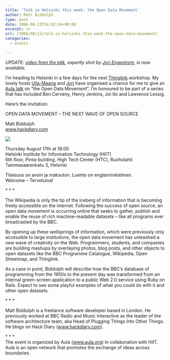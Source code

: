 ```yaml
---
title: 'Talk in Helsinki this week: the Open Data Movement'
author: Matt Biddulph
type: post
date: 2006-08-13T14:02:34+00:00
excerpt: \n
url: /2006/08/13/talk-in-helsinki-this-week-the-open-data-movement/
categories:
  - events

---
```

_UPDATE: [video from the talk][1], expertly shot by [Jyri Engestrom][2], is now available._

I&#8217;m heading to Helsinki in a few days for the next [Thinglink][3] workshop. My lovely hosts [Ulla-Maaria][4] and [Jyri][2] have organised a chance for me to give an [Aula talk][5] on &#8220;the Open Data Movement&#8221;. I&#8217;m honoured to be part of a series that has included Ben Cerveny, Henry Jenkins, Joi Ito and Lawrence Lessig.

Here&#8217;s the invitation:

<!--more-->

  
OPEN DATA MOVEMENT &#8211; THE NEXT WAVE OF OPEN SOURCE

Matt Biddulph  
www.hackdiary.com

![][6] 

Thursday August 17th at 18:00  
Helsinki Institute for Information Technology (HIIT)  
6th floor, Pinta-building, High Tech Center (HTC), Ruoholahti  
Tammasaarenkatu 3, Helsinki

Tilaisuus on avoin ja maksuton. Luento on englanninkielinen.  
Welcome &#8211; Tervetuloa!

\* \* *

The Wikipedia is only the tip of the iceberg of information that is becoming freely accessible on the internet. Following the success of open source, an open data movement is occurring online that seeks to gather, publish and enable the reuse of rich machine-readable datasets &#8211; like all programs ever broadcasted by the BBC.

By opening up these wellsprings of information, which were previously only accessible to large institutions, the open data movement has unleashed a new wave of creativity on the Web. Programmers, students, and companies are building mashups by overlaying photos, blog posts, and other objects to open datasets like the BBC Programme Catalogue, Wikipedia, Open Streetmap, and Thinglink.

As a case in point, Biddulph will describe how the BBC&#8217;s database of programming from the 1950s to the present day was transformed from an internal green-screen application to a public Web 2.0 service using Ruby on Rails. Expect to see some playful examples of what you could do with it and other open datasets.

\* \* *

Matt Biddulph is a freelance software developer based in London. He previously worked at BBC Radio and Music Interactive as the leader of the software architecture team, aka Head of Plugging Things Into Other Things. He blogs on Hack Diary (www.hackdiary.com).

\* \* *  
The event is organized by Aula (www.aula.org) in collaboration with HIIT. Aula is an open network that promotes the exchange of ideas across boundaries.

 [1]: https://jyri.blip.tv/file/62508/
 [2]: https://www.zengestrom.com/
 [3]: https://thinglink.org
 [4]: https://www.hobbyprincess.com/
 [5]: https://aula1.hel.fi.magenta.net/talks.html
 [6]: https://www.hackdiary.com/images/biddulph_fun.jpg